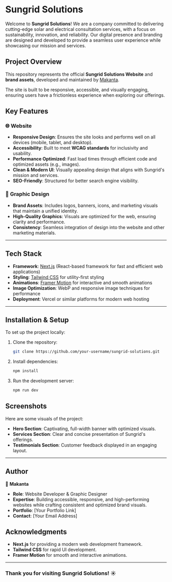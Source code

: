 # Sungrid Solutions

Welcome to **Sungrid Solutions**! We are a company committed to delivering cutting-edge solar and electrical consultation services, with a focus on sustainability, innovation, and reliability. Our digital presence and branding are designed and developed to provide a seamless user experience while showcasing our mission and services.

## Project Overview

This repository represents the official **Sungrid Solutions Website** and **brand assets**, developed and maintained by [Makanta](#author).

The site is built to be responsive, accessible, and visually engaging, ensuring users have a frictionless experience when exploring our offerings.

## Key Features

### 🌐 **Website**

- **Responsive Design**: Ensures the site looks and performs well on all devices (mobile, tablet, and desktop).
- **Accessibility**: Built to meet **WCAG standards** for inclusivity and usability.
- **Performance Optimized**: Fast load times through efficient code and optimized assets (e.g., images).
- **Clean & Modern UI**: Visually appealing design that aligns with Sungrid's mission and services.
- **SEO-Friendly**: Structured for better search engine visibility.

### 🎨 **Graphic Design**

- **Brand Assets**: Includes logos, banners, icons, and marketing visuals that maintain a unified identity.
- **High-Quality Graphics**: Visuals are optimized for the web, ensuring clarity and performance.
- **Consistency**: Seamless integration of design into the website and other marketing materials.

---

## Tech Stack

- **Framework**: [Next.js](https://nextjs.org/) (React-based framework for fast and efficient web applications)
- **Styling**: [Tailwind CSS](https://tailwindcss.com/) for utility-first styling
- **Animations**: [Framer Motion](https://www.framer.com/motion/) for interactive and smooth animations
- **Image Optimization**: WebP and responsive image techniques for performance
- **Deployment**: Vercel or similar platforms for modern web hosting

---

## Installation & Setup

To set up the project locally:

1. Clone the repository:

   ```bash
   git clone https://github.com/your-username/sungrid-solutions.git
   ```

2. Install dependencies:

   ```bash
   npm install
   ```

3. Run the development server:
   ```bash
   npm run dev
   ```

## Screenshots

Here are some visuals of the project:

- **Hero Section**: Captivating, full-width banner with optimized visuals.
- **Services Section**: Clear and concise presentation of Sungrid's offerings.
- **Testimonials Section**: Customer feedback displayed in an engaging layout.

---

## Author

👤 **Makanta**

- **Role**: Website Developer & Graphic Designer
- **Expertise**: Building accessible, responsive, and high-performing websites while crafting consistent and optimized brand visuals.
- **Portfolio**: [Your Portfolio Link]
- **Contact**: [Your Email Address]

## Acknowledgments

- **Next.js** for providing a modern web development framework.
- **Tailwind CSS** for rapid UI development.
- **Framer Motion** for smooth and interactive animations.

---

### Thank you for visiting Sungrid Solutions! ☀️
